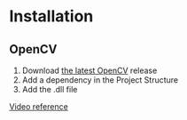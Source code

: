 # Installation

## OpenCV
1. Download [the latest OpenCV](https://opencv.org/releases/) release
2. Add a dependency in the Project Structure
3. Add the .dll file

[Video reference](https://www.youtube.com/watch?v=vLf3ZcFotyA&ab_channel=Makeitnow)